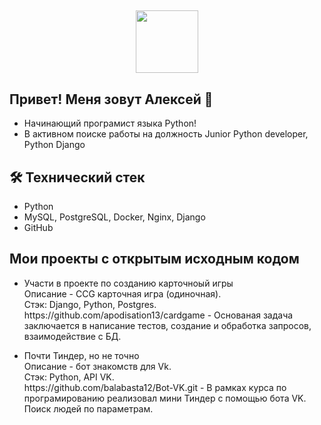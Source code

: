 ##

<div id="header" align="center">
  <img src="https://media.giphy.com/media/M9gbBd9nbDrOTu1Mqx/giphy.gif" width="100"/>
</div>

##   Привет! Меня зовут Алексей 👋
*   Начинающий програмист языка Python!
*   В активном поиске работы на должность Junior Python developer, Python Django

## 🛠 Технический стек
*   Python
*   MySQL, PostgreSQL, Docker, Nginx, Django
*   GitHub

## Мои проекты с открытым исходным кодом
*   <p>Участи в проекте по созданию карточноый игры<br>
    Описание - CCG карточная игра (одиночная).<br>
    Стэк: Django, Python, Postgres.<br>
    https://github.com/apodisation13/cardgame - Основаная задача заключается в написание тестов, создание и обработка запросов, взаимодействие с БД.</p>

*   <p>Почти Тиндер, но не точно<br>
    Описание - бот знакомств для Vk.<br>
    Стэк: Python, API VK.<br>
    https://github.com/balabasta12/Bot-VK.git - В рамках курса по програмированию реализовал мини Тиндер с помощью бота VK. Поиск людей по параметрам.</p>

